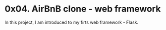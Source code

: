 # 0x04. AirBnB clone - web framework

In this project, I am introduced to my firts web framework - Flask.
